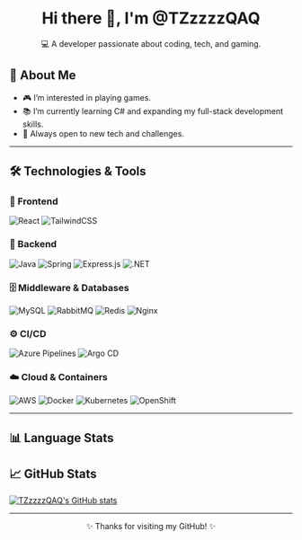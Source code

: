 <h1 align="center">Hi there 👋, I'm @TZzzzzQAQ</h1>
<p align="center">💻 A developer passionate about coding, tech, and gaming.</p>

## 🌟 About Me

- 🎮 I’m interested in playing games.
- 📚 I’m currently learning C# and expanding my full-stack development skills.
- 🚀 Always open to new tech and challenges.

---

## 🛠 Technologies & Tools

### 🎨 Frontend

![React](https://img.shields.io/badge/React-20232A?style=for-the-badge&logo=react&logoColor=61DAFB)
![TailwindCSS](https://img.shields.io/badge/Tailwind_CSS-38B2AC?style=for-the-badge&logo=tailwind-css&logoColor=white)

### 🔧 Backend

![Java](https://img.shields.io/badge/Java-007396?style=for-the-badge&logo=java&logoColor=white)
![Spring](https://img.shields.io/badge/Spring-6DB33F?style=for-the-badge&logo=spring&logoColor=white)
![Express.js](https://img.shields.io/badge/Express.js-000000?style=for-the-badge&logo=express&logoColor=white)
![.NET](https://img.shields.io/badge/.NET-512BD4?style=for-the-badge&logo=dotnet&logoColor=white)

### 🗄️ Middleware & Databases

![MySQL](https://img.shields.io/badge/MySQL-4479A1?style=for-the-badge&logo=mysql&logoColor=white)
![RabbitMQ](https://img.shields.io/badge/RabbitMQ-FF6600?style=for-the-badge&logo=rabbitmq&logoColor=white)
![Redis](https://img.shields.io/badge/Redis-DC382D?style=for-the-badge&logo=redis&logoColor=white)
![Nginx](https://img.shields.io/badge/Nginx-009639?style=for-the-badge&logo=nginx&logoColor=white)

### ⚙️ CI/CD

![Azure Pipelines](https://img.shields.io/badge/Azure_Pipelines-2560E0?style=for-the-badge&logo=azure-pipelines&logoColor=white)
![Argo CD](https://img.shields.io/badge/Argo_CD-FE5400?style=for-the-badge&logo=argo&logoColor=white)

### ☁️ Cloud & Containers

![AWS](https://img.shields.io/badge/AWS-232F3E?style=for-the-badge&logo=amazon-aws&logoColor=white)
![Docker](https://img.shields.io/badge/Docker-2496ED?style=for-the-badge&logo=docker&logoColor=white)
![Kubernetes](https://img.shields.io/badge/Kubernetes-326CE5?style=for-the-badge&logo=kubernetes&logoColor=white)
![OpenShift](https://img.shields.io/badge/OpenShift-EE0000?style=for-the-badge&logo=red-hat-open-shift&logoColor=white)

---

## 📊 Language Stats



## 📈 GitHub Stats

[![TZzzzzQAQ's GitHub stats](https://github-readme-stats.vercel.app/api?username=TZzzzzQAQ&show_icons=true&theme=tokyonight&count_private=true)](https://github.com/anuraghazra/github-readme-stats)

---

<p align="center">✨ Thanks for visiting my GitHub! ✨</p>
